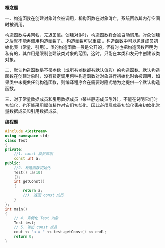 **概念题**

一、构造函数在创建对象时会被调用，析构函数在对象消亡，系统回收其内存空间时被调用。

构造函数与类同名、无返回值。创建对象时，构造函数将会被自动调用。对象创建之后就不能再调用构造函数了。 构造函数可以重载 。构造函数中可以包含成员初始化表（常量、引用）。类的构造函数一般是公开的，但有时也把构造函数声明为私有的，其作用是限制创建该类对象的范围，这时，只能在本类和友元中创建该类对象。

二、默认构造函数是不带参数（或所有参数都有默认值的）的构造函数。默认构造函数在创建对象时，没有指定调用何种构造函数对对象进行初始化时会被调用，如果类中未提供任何构造函数，则编译程序会在需要时隐式地为之提供一个默认构造函数。

三、对于常量数据成员和引用数据成员（某些静态成员除外），不能在说明它们时初始化，也不能采用赋值操作对它们初始化，因此必须用成员初始化表来初始化常量数据成员和引用数据成员。

**编程题**

~~~c++
#include <iostream>
using namespace std;
class Test
{
private:
	//1. const 成员声明
	const int a;
public:
	//2. 构造函数初始化
	Test() :a(10)
	{};
	int getConst()
	{
		return a;
		//3. 返回 const 成员
	}
};
int main()
{
	// 4. 实例化 Test 对象
	Test test;
	// 5. 输出 const 成员
	cout << "a = " << test.getConst() << endl;
	return 0;
}
~~~

